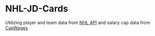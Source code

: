 # NHL-JD-Cards

Utilizing player and team data from [NHL API](/https://github.com/Zmalski/NHL-API-Reference?tab=readme-ov-file) and salary cap data from [CapWages]([/https://puckpedia.com/](https://capwages.com/))
